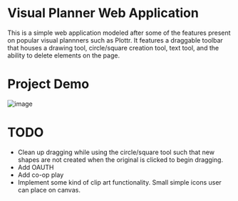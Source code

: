 # Visual Planner Web Application
This is a simple web application modeled after some of the features present on popular visual plannners such as Plottr. It features a draggable toolbar that houses a drawing tool, circle/square creation tool, text tool, and the ability to delete elements on the page.

# Project Demo
![image](https://github.com/mnyellowsunrise/Visual-Planner-Web-Application/assets/77944454/b077099b-4ab5-4b01-b296-9d3722783ea1)


# TODO
* Clean up dragging while using the circle/square tool such that new shapes are not created when the original is clicked to begin dragging.
* Add OAUTH
* Add co-op play
* Implement some kind of clip art functionality. Small simple icons user can place on canvas.


